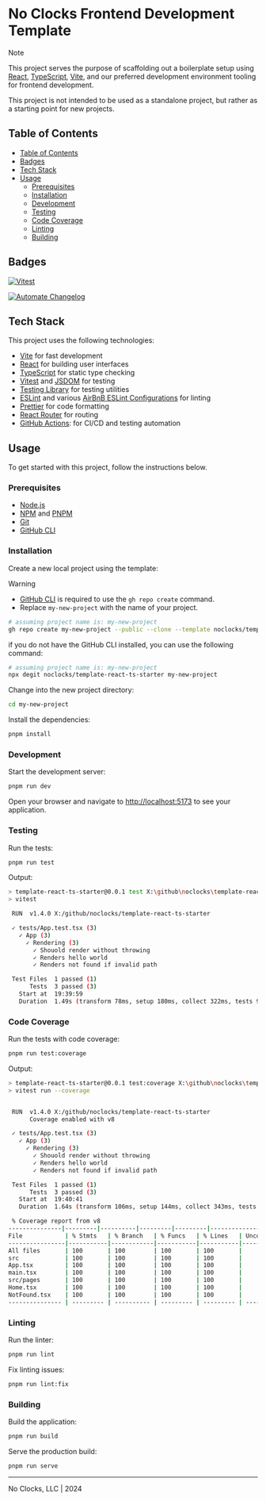 # No Clocks Frontend Development Template

> [!NOTE]
> This project serves the purpose of scaffolding out a boilerplate setup using [React](https://reactjs.org/), [TypeScript](https://www.typescriptlang.org/), [Vite](https://vitejs.dev/), and our preferred development environment tooling for frontend development.
>
> This project is not intended to be used as a standalone project, but rather as a starting point for new projects.

## Table of Contents

- [Table of Contents](#table-of-contents)
- [Badges](#badges)
- [Tech Stack](#tech-stack)
- [Usage](#usage)
  - [Prerequisites](#prerequisites)
  - [Installation](#installation)
  - [Development](#development)
  - [Testing](#testing)
  - [Code Coverage](#code-coverage)
  - [Linting](#linting)
  - [Building](#building)

## Badges

<!-- BADGES:Start -->

[![Vitest](https://github.com/noclocks/template-react-ts-starter/actions/workflows/vitest.yml/badge.svg)](https://github.com/noclocks/template-react-ts-starter/actions/workflows/vitest.yml)

[![Automate Changelog](https://github.com/noclocks/template-react-ts-starter/actions/workflows/changelog.yml/badge.svg)](https://github.com/noclocks/template-react-ts-starter/actions/workflows/changelog.yml)

<!-- BADGES:End -->

## Tech Stack

This project uses the following technologies:

- [Vite](https://vitejs.dev/) for fast development
- [React](https://reactjs.org/) for building user interfaces
- [TypeScript](https://www.typescriptlang.org/) for static type checking
- [Vitest](https://vitejs.dev/guide/testing.html) and [JSDOM](https://github.com/jsdom/jsdom) for testing
- [Testing Library](https://testing-library.com/) for testing utilities
- [ESLint](https://eslint.org/) and various [AirBnB ESLint Configurations](https://www.npmjs.com/package/eslint-config-airbnb) for linting
- [Prettier](https://prettier.io/) for code formatting
- [React Router](https://reactrouter.com/) for routing
- [GitHub Actions](./.github/workflows/): for CI/CD and testing automation

## Usage

To get started with this project, follow the instructions below.

### Prerequisites

- [Node.js](https://nodejs.org/en/)
- [NPM](https://www.npmjs.com/) and [PNPM](https://pnpm.io/)
- [Git](https://git-scm.com/)
- [GitHub CLI](https://cli.github.com/)

### Installation

Create a new local project using the template:

> [!WARNING]
> - [GitHub CLI](https://cli.github.com/) is required to use the `gh repo create` command.
> - Replace `my-new-project` with the name of your project.

```bash
# assuming project name is: my-new-project
gh repo create my-new-project --public --clone --template noclocks/template-react-ts-starter
```

if you do not have the GitHub CLI installed, you can use the following command:

```bash
# assuming project name is: my-new-project
npx degit noclocks/template-react-ts-starter my-new-project
```

Change into the new project directory:

```bash
cd my-new-project
```

Install the dependencies:

```bash
pnpm install
```

### Development

Start the development server:

```bash
pnpm run dev
```

Open your browser and navigate to [http://localhost:5173](http://localhost:5173) to see your application.

### Testing

Run the tests:

```bash
pnpm run test
```

Output:

```bash
> template-react-ts-starter@0.0.1 test X:\github\noclocks\template-react-ts-starter
> vitest

 RUN  v1.4.0 X:/github/noclocks/template-react-ts-starter

 ✓ tests/App.test.tsx (3)
   ✓ App (3)
     ✓ Rendering (3)
       ✓ Shouold render without throwing
       ✓ Renders hello world
       ✓ Renders not found if invalid path

 Test Files  1 passed (1)
      Tests  3 passed (3)
   Start at  19:39:59
   Duration  1.49s (transform 78ms, setup 180ms, collect 322ms, tests 95ms, environment 482ms, prepare 134ms)
```

### Code Coverage

Run the tests with code coverage:

```bash
pnpm run test:coverage
```

Output:

```bash
> template-react-ts-starter@0.0.1 test:coverage X:\github\noclocks\template-react-ts-starter
> vitest run --coverage


 RUN  v1.4.0 X:/github/noclocks/template-react-ts-starter
      Coverage enabled with v8

 ✓ tests/App.test.tsx (3)
   ✓ App (3)
     ✓ Rendering (3)
       ✓ Shouold render without throwing
       ✓ Renders hello world
       ✓ Renders not found if invalid path

 Test Files  1 passed (1)
      Tests  3 passed (3)
   Start at  19:40:41
   Duration  1.64s (transform 106ms, setup 144ms, collect 343ms, tests 104ms, environment 523ms, prepare 138ms)

 % Coverage report from v8
---------------|---------|----------|---------|---------|-------------------
File            | % Stmts   | % Branch   | % Funcs   | % Lines   | Uncovered Line \#s
----------------|-----------|------------|-----------|-----------|--------------------
All files       | 100       | 100        | 100       | 100       |
src             | 100       | 100        | 100       | 100       |
App.tsx         | 100       | 100        | 100       | 100       |
main.tsx        | 100       | 100        | 100       | 100       |
src/pages       | 100       | 100        | 100       | 100       |
Home.tsx        | 100       | 100        | 100       | 100       |
NotFound.tsx    | 100       | 100        | 100       | 100       |
--------------- | --------- | ---------- | --------- | --------- | -------------------
```

### Linting

Run the linter:

```bash
pnpm run lint
```

Fix linting issues:

```bash
pnpm run lint:fix
```

### Building

Build the application:

```bash
pnpm run build
```

Serve the production build:

```bash
pnpm run serve
```

***

No Clocks, LLC | 2024
